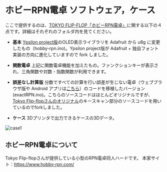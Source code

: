 # ホビーRPN電卓 ソフトウェア，ケース

ここで提供するのは、<a href="https://github.com/tokyoff/hobby-rpn">TOKYO FLIP-FLOP「ホビーRPN電卓」</a>に関する以下の４点です。詳細はそれぞれのフォルダ内を見てください。

* **基本** <a href="https://github.com/ypsilon-takai/hobby-rpn">Ypsilon project版</a>のOLED表示ライブラリを Adafruit から u8g に変更したもの（hobby-rpn.ino)。Ypsilon project版が Adafruit + 独自フォント実装の方向に進化していますので fork しました。

* **関数電卓** 上記に関数電卓機能を加えたもの。ファンクションキーが表示され、三角関数や対数・指数関数が利用できます。

* **誤差なし計算版** 分数ですべての計算を行い誤差が生じない電卓（ウェブブラウザ版や Android アプリは<a href="https://shiura.com/html5/index.html">こちら</a>）のコードを移植したバージョン(exactRPN.ino)。こちらのソースコードはほとんどオリジナルですが、<a href="https://github.com/tokyoff/hobby-rpn">Tokyo Flip-flopさんのオリジナル</a>のキースキャン部分のソースコードを用いているのでforkしました。

* **ケース** 3Dプリンタで出力できるケースの3Dデータ。

![case1](https://user-images.githubusercontent.com/86639425/126858002-d30cc380-30f6-459b-919d-26c7947bd335.jpg)

## ホビーRPN電卓について

Tokyo Flip-flopさんが提供している小型のRPN電卓同人ハードです。
本家サイト：https://www.hobby-rpn.com/

